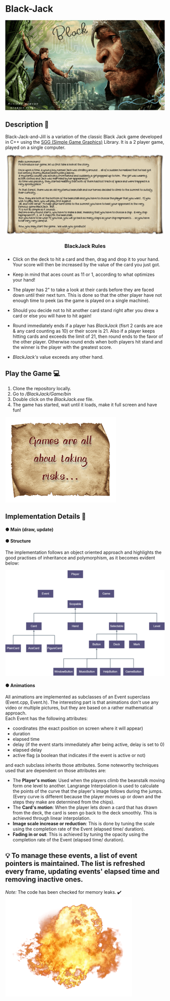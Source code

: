 # Black-Jack
![Alt text](BlackJack\Game\bin\assets\loading.png)

## Description 📌
Black-Jack-and-Jill is a variation of the classic Black Jack game developed in C++ using the <a href="https://cgaueb.github.io/sgg/index.html">SGG (Simple Game Graphics)</a> Library. It is a 2 player game, played on a single computer.

<div align="center">
    <img src="BlackJack/Game/bin/assets/Story.png">
</div>

<div align="center">
    <h3>BlackJack Rules<h3>
</div>

- Click on the deck to hit a card and then, drag and drop it to your hand. Your score will then be increased by the value of the card you just got.

- Keep in mind that aces count as 11 or 1, according to what optimizes your hand! 

- The player has 2" to take a look at their cards before they are faced down until their next turn. This is done so that the other player have not enough time to peek (as the game is played on a single machine).

- Should you decide not to hit another card stand right after you drew a card or else you will have to hit again!

- Round immediately ends if a player has <i>BlackJack</i> (fisrt 2 cards are ace & any card counting as 10) or their score is 21. Also if a player keeps hitting cards and exceeds the limit of 21, then round ends to the favor of the other player. Otherwise round ends when both players hit stand and the winner is the player with the greatest score.

- <i>BlackJack's</i> value exceeds any other hand.


## Play the Game 💻
1. Clone the repository locally.
2. Go to <i>/BlackJack/Game/bin</i>
3. Double click on the <i>BlackJack.exe</i> file.
4. The game has started, wait until it loads, make it full screen and have fun!

![Alt text](BlackJack\Game\bin\assets\GOmess.png)

## Implementation Details 📜

#### ● Main (draw, update)

#### ● Structure
The implementation follows an object oriented approach and highlights the good practises of inheritance and polymorphism, as it becomes evident below:


![Alt text](<e-r_d.drawio (2).png>)

#### ● Animations
All animations are implemented as subclasses of an Event superclass (Event.cpp, Event.h). The interesting part is that animations don't use any video or multiple pictures, but they are based on a rather mathematical approach. <br>
Each Event has the following attributes:

- coordinates (the exact position on screen where it will appear)	
- duration
- elapsed time
- delay (if the event starts immediately after being active, delay is set to 0)
- elapsed delay
- active flag (a boolean that indicates if the event is active or not)			

and each subclass inherits those attributes. 
Some noteworthy techniques used that are dependent on those attributes are:
- The <b>Player's motion</b>: Used when the players climb the beanstalk moving form one level to another. Langrange Interpolation is used to calculate the points of the curve that the player's image follows during the jumps. (Every curve is different because the player moves up or down and the steps they make are determined from the chips). 
- The <b>Card's motion</b>: When the player lets down a card that has drawn from the deck, the card is seen go back to the deck smoothly. This is achieved through linear interpolation.
- <b>Image scale increase or reduction</b>: This is done by tuning the scale using the completion rate of the Event (elapsed time/ duration).
- <b>Fading in or out</b>: This is achieved by tuning the opacity using the completion rate of the Event (elapsed time/ duration).

💡 To manage these events, a list of event pointers is maintained. The list is refreshed every frame, updating events' elapsed time and removing inactive ones.
---


<i>Note:</i> The code has been checked for memory leaks. ✔️
![Alt text](BlackJack\Game\bin\assets\Explosion1.png)